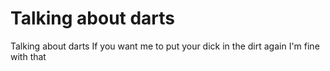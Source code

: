 # Talking about darts

Talking about darts
If you want me to put your dick in the dirt again I'm fine with that
